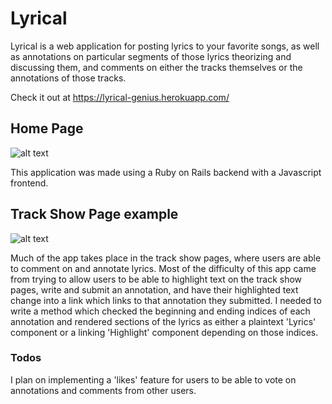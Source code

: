 # Lyrical

Lyrical is a web application for posting lyrics to your favorite songs, as well as annotations on particular segments of those lyrics theorizing and discussing them, and comments on either the tracks themselves or the annotations of those tracks.

Check it out at https://lyrical-genius.herokuapp.com/

## Home Page
![alt text](https://github.com/Raynor49/Lyrical/blob/master/app/assets/images/Screen%20Shot%202018-03-18%20at%205.27.56%20PM.png)

This application was made using a Ruby on Rails backend with a Javascript frontend.

## Track Show Page example
![alt text](https://github.com/Raynor49/Lyrical/blob/master/app/assets/images/Screen%20Shot%202018-03-18%20at%205.42.07%20PM.png)

Much of the app takes place in the track show pages, where users are able to comment on and annotate lyrics. Most of the difficulty of this app came from trying to allow users to be able to highlight text on the track show pages, write and submit an annotation, and have their highlighted text change into a link which links to that annotation they submitted. I needed to write a method which checked the beginning and ending indices of each annotation and rendered sections of the lyrics as either a plaintext 'Lyrics' component or a linking 'Highlight' component depending on those indices.

### Todos
I plan on implementing a 'likes' feature for users to be able to vote on annotations and comments from other users.
